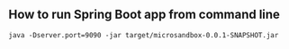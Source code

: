 ## How to run Spring Boot app from command line
```console
java -Dserver.port=9090 -jar target/microsandbox-0.0.1-SNAPSHOT.jar
```
